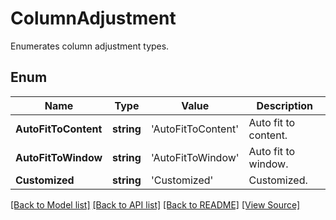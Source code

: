﻿# ColumnAdjustment
Enumerates column adjustment types.

## Enum
Name | Type | Value | Description
------------ | ------------- | ------------- | -------------
**AutoFitToContent** | **string** | 'AutoFitToContent' | Auto fit to content.
**AutoFitToWindow** | **string** | 'AutoFitToWindow' | Auto fit to window.
**Customized** | **string** | 'Customized' | Customized.

[[Back to Model list]](../README.md#documentation-for-models) [[Back to API list]](../README.md#documentation-for-api-endpoints) [[Back to README]](../README.md) [[View Source]](../src/models/columnAdjustment.ts)

